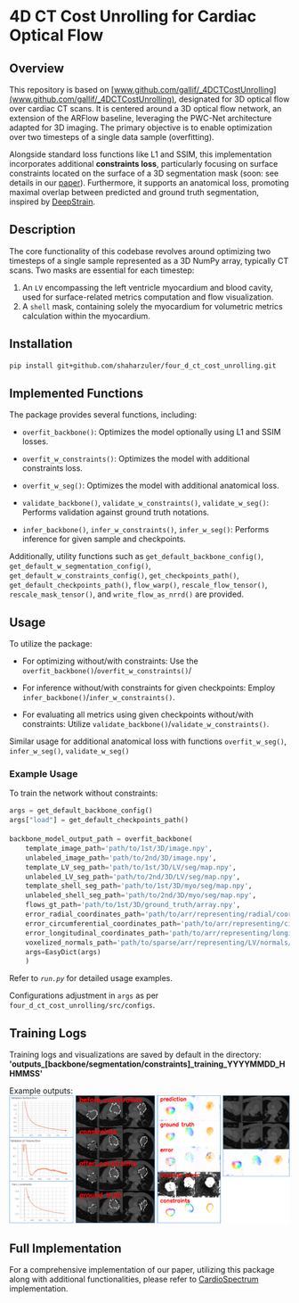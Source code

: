 # 4D CT Cost Unrolling for Cardiac Optical Flow

## Overview
This repository is based on [www.github.com/gallif/_4DCTCostUnrolling](www.github.com/gallif/_4DCTCostUnrolling), designated for 3D optical flow over cardiac CT scans. It is centered around a 3D optical flow network, an extension of the ARFlow baseline, leveraging the PWC-Net architecture adapted for 3D imaging. The primary objective is to enable optimization over two timesteps of a single data sample (overfitting). 

Alongside standard loss functions like L1 and SSIM, this implementation incorporates additional **constraints loss**, particularly focusing on surface constraints located on the surface of a 3D segmentation mask (soon: see details in our [paper](link)).  Furthermore, it supports an anatomical loss, promoting maximal overlap between predicted and ground truth segmentation, inspired by [DeepStrain](www.frontiersin.org/articles/10.3389/fcvm.2021.730316/).

## Description
The core functionality of this codebase revolves around optimizing two timesteps of a single sample represented as a 3D NumPy array, typically CT scans. Two masks are essential for each timestep:
1. An `LV` encompassing the left ventricle myocardium and blood cavity, used for surface-related metrics computation and flow visualization.
2. A `shell` mask, containing solely the myocardium for volumetric metrics calculation within the myocardium. 

## Installation

```bash
pip install git+github.com/shaharzuler/four_d_ct_cost_unrolling.git
```

## Implemented Functions
The package provides several functions, including:

- `overfit_backbone()`: Optimizes the model optionally using L1 and SSIM losses.
- `overfit_w_constraints()`: Optimizes the model with additional constraints loss.
- `overfit_w_seg()`: Optimizes the model with additional anatomical loss.

- `validate_backbone()`, `validate_w_constraints()`, `validate_w_seg()`: Performs validation against ground truth notations.
- `infer_backbone()`, `infer_w_constraints()`, `infer_w_seg()`: Performs inference for given sample and checkpoints.

Additionally, utility functions such as `get_default_backbone_config()`, `get_default_w_segmentation_config()`, `get_default_w_constraints_config()`, 
`get_checkpoints_path()`, `get_default_checkpoints_path()`, `flow_warp()`, `rescale_flow_tensor()`, `rescale_mask_tensor()`, and `write_flow_as_nrrd()` are provided.

## Usage

To utilize the package:

- For optimizing without/with constraints: Use the `overfit_backbone()`/`overfit_w_constraints()`/

- For inference without/with constraints for given checkpoints: Employ `infer_backbone()`/`infer_w_constraints()`.

- For evaluating all metrics using given checkpoints without/with constraints: Utilize  `validate_backbone()`/`validate_w_constraints()`.

Similar usage for additional anatomical loss with functions `overfit_w_seg()`, `infer_w_seg()`, `validate_w_seg()`


### Example Usage

To train the network without constraints:

```python
args = get_default_backbone_config()
args["load"] = get_default_checkpoints_path()

backbone_model_output_path = overfit_backbone(
    template_image_path='path/to/1st/3D/image.npy',
    unlabeled_image_path='path/to/2nd/3D/image.npy', 
    template_LV_seg_path='path/to/1st/3D/LV/seg/map.npy', 
    unlabeled_LV_seg_path='path/to/2nd/3D/LV/seg/map.npy',    
    template_shell_seg_path='path/to/1st/3D/myo/seg/map.npy', 
    unlabeled_shell_seg_path='path/to/2nd/3D/myo/seg/map.npy',    
    flows_gt_path='path/to/1st/3D/ground_truth/array.npy', 
    error_radial_coordinates_path='path/to/arr/representing/radial/coordinates/projection.npy', # for metrics calculations and visualization
    error_circumferential_coordinates_path='path/to/arr/representing/circumferential/coordinates/projection.npy', # for metrics calculations and visualization
    error_longitudinal_coordinates_path='path/to/arr/representing/longitudinal/coordinates/projection.npy', # for metrics calculations and visualization
    voxelized_normals_path='path/to/sparse/arr/representing/LV/normals/projection.npy', # for metrics calculations and visualization
    args=EasyDict(args)
    )   
```

Refer to *`run.py`* for detailed usage examples.

Configurations adjustment in `args` as per `four_d_ct_cost_unrolling/src/configs`.

## Training Logs
Training logs and visualizations are saved by default in the directory:
**'outputs_[backbone/segmentation/constraints]_training_YYYYMMDD_HHMMSS'**

Example outputs:
![Partial Training Output Data](readme_data/readme_data.png)

## Full Implementation
For a comprehensive implementation of our paper, utilizing this package along with additional functionalities, please refer to [CardioSpectrum](www.github.com/shaharzuler/CardioSpectrum) implementation.
